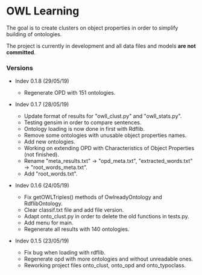 # OWL Learning
The goal is to create clusters on object properties in order to simplify building of ontologies.

The project is currently in development and all data files and models <b>are not committed</b>.

### Versions 
* Indev 0.1.8 (29/05/19)
  * Regenerate OPD with 151 ontologies.
  
* Indev 0.1.7 (28/05/19)
  * Update format of results for "owll_clust.py" and "owll_stats.py".
  * Testing gensim in order to compare sentences.
  * Ontology loading is now done in first with Rdflib.
  * Remove some ontologies with unusable object properties names.
  * Add new ontologies.
  * Working on extending OPD with Characteristics of Object Properties (not finished).
  * Rename "meta_results.txt" -> "opd_meta.txt", "extracted_words.txt" -> "root_words_meta.txt".
  * Add "root_words.txt".

* Indev 0.1.6 (24/05/19)
  * Fix getOWLTriples() methods of OwlreadyOntology and RdflibOntology.
  * Clear classif.txt file and add file version.
  * Adapt onto_clust.py in order to delete the old functions in tests.py.
  * Add menu for main.
  * Regenerate all results with 140 ontologies.
  
* Indev 0.1.5 (23/05/19) 
  * Fix bug when loading with rdflib. 
  * Regenerate opd with more ontologies and without unreadable ones.
  * Reworking project files onto_clust, onto_opd and onto_typoclass.
